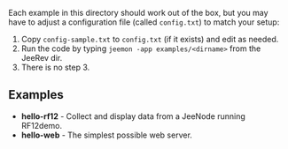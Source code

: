 Each example in this directory should work out of the box, but you may have to
adjust a configuration file (called `config.txt`) to match your setup:

1. Copy `config-sample.txt` to `config.txt` (if it exists) and edit as needed.
2. Run the code by typing `jeemon -app examples/<dirname>` from the JeeRev dir.
3. There is no step 3.

Examples
--------

* **hello-rf12** - Collect and display data from a JeeNode running RF12demo.
* **hello-web** - The simplest possible web server.
